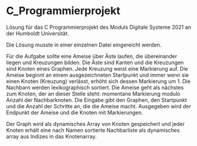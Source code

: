 # C_Programmierprojekt

Lösung für das C Programmierprojekt des Moduls Digitale Systeme 2021 an der Humboldt Universität. 

Die Lösung musste in einer einzelnen Datei eingereicht werden.


Für die Aufgabe sollte eine Ameise über Äste laufen, die übereinander liegen und Kreuzungen bilden. Die Äste sind Kanten und die Kreuzungen sind Knoten eines Graphen.
Jede Kreuzung weist eine Markierung auf. Die Ameise beginnt an einem ausgezeichneten Startpunkt und immer wenn sie einen Knoten (Kreuzung) verlässt, erhöht sich dessen Markierung um 1.
Die Nachbarn werden lexikographisch sortiert. Die Ameise geht als nächstes zum Knoten, der an dieser Stelle steht: momentane Markierung modulo Anzahl der Nachbarknoten.
Die Eingabe gibt den Graphen, den Startpunkt und die Anzahl der Schritte an, die die Ameise macht. Ausgegeben wird der Endpunkt der Ameise und die Knoten mit Markierungen.

Der Graph wird als dynamisches Array von Knoten gespeichert und jeder Knoten erhält eine nach Namen sortierte Nachbarliste als dynamisches array aus Indizes in das Knotenarray.
